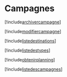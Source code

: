 # Campagnes

[!include[archivercampagne](campagnes.archivercampagne.autogen.md)]

[!include[modifiercampagne](campagnes.modifiercampagne.autogen.md)]

[!include[listedestinations](campagnes.listedestinations.autogen.md)]

[!include[listedestypes](campagnes.listedestypes.autogen.md)]

[!include[obtenirplanning](campagnes.obtenirplanning.autogen.md)]

[!include[listedescampagnes](campagnes.listedescampagnes.autogen.md)]




















